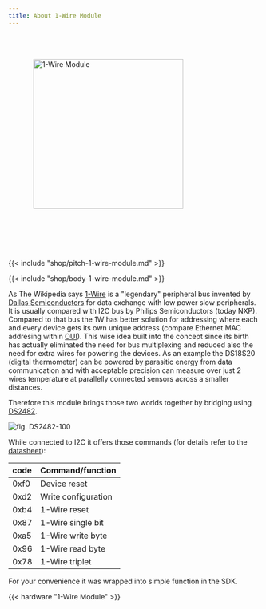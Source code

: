 ```yaml
---
title: About 1-Wire Module
---
```


<style>
.module-pitch img {
    margin: 50px;
}
.module-pitch p {
    margin-top: 50px;
}
</style>

<div class="clearfix module-pitch">
<img class="pull-left" src="1-wire-module.png" alt="1-Wire Module" width="300">
<p>{{< include "shop/pitch-1-wire-module.md" >}}</p>
</div>

{{< include "shop/body-1-wire-module.md" >}}

As The Wikipedia says [1-Wire](https://en.wikipedia.org/wiki/1-Wire) is a "legendary" peripheral bus invented by [Dallas Semiconductors](https://en.wikipedia.org/wiki/Dallas_Semiconductor) for data exchange with low power slow peripherals. It is usually compared with I2C bus by Philips Semiconductors (today NXP). Compared to that bus the 1W has better solution for addressing where each and every device gets its own unique address (compare Ethernet MAC addresing within [OUI](https://en.wikipedia.org/wiki/Organizationally_unique_identifier)). This wise idea built into the concept since its birth has actually eliminated the need for bus multiplexing and reduced also the need for extra wires for powering the devices. As an example the DS18S20 (digital thermometer) can be powered by parasitic energy from data communication and with acceptable precision can measure over just 2 wires temperature at parallelly connected sensors across a smaller distances.

Therefore this module brings those two worlds together by bridging using [DS2482](https://www.maximintegrated.com/en/products/interface/controllers-expanders/DS2482-100.html).

![fig. DS2482-100](https://www.maximintegrated.com/images/qv/4382.gif)

While connected to I2C it offers those commands (for details refer to the [datasheet](https://datasheets.maximintegrated.com/en/ds/DS2482-100.pdf)):

| code | Command/function    |
|:---- |:------------------- |
| 0xf0 | Device reset        |
| 0xd2 | Write configuration |
| 0xb4 | 1-Wire reset        |
| 0x87 | 1-Wire single bit   |
| 0xa5 | 1-Wire write byte   |
| 0x96 | 1-Wire read byte    |
| 0x78 | 1-Wire triplet      |

For your convenience it was wrapped into simple function in the SDK.

{{< hardware "1-Wire Module" >}}
